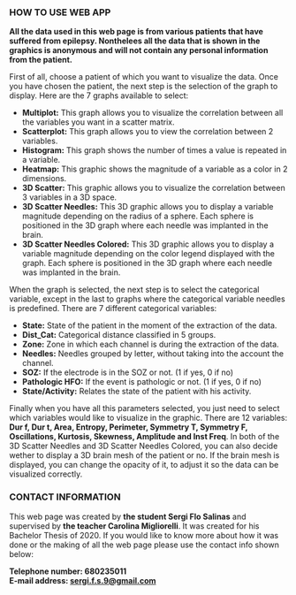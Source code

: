 ### HOW TO USE WEB APP

**All the data used in this web page is from various patients that have suffered from epilepsy. Nonthelees all the data that is shown in the graphics is anonymous and will not contain any personal information from the patient.**

First of all, choose a patient of which you want to visualize the data. Once you have chosen the patient, the next step is the selection of the graph to display. Here are the 7 graphs available to select:

- **Multiplot:** This graph allows you to visualize the correlation between all the variables you want in a scatter matrix.
- **Scatterplot:** This graph allows you to view the correlation between 2 variables.
- **Histogram:** This graph shows the number of times a value is repeated in a variable.
- **Heatmap:** This graphic shows the magnitude of a variable as a color in 2 dimensions.
- **3D Scatter:** This graphic allows you to visualize the correlation between 3 variables in a 3D space.
- **3D Scatter Needles:** This 3D graphic allows you to display a variable magnitude depending on the radius of a sphere. Each sphere is positioned in the 3D graph where each needle was implanted in the brain.
- **3D Scatter Needles Colored:** This 3D graphic allows you to display a variable magnitude depending on the color legend displayed with the graph. Each sphere is positioned in the 3D graph where each needle was implanted in the brain.

When the graph is selected, the next step is to select the categorical variable, except in the last to graphs where the categorical variable needles is predefined. There are 7 different categorical variables:

- **State:** State of the patient in the moment of the extraction of the data.
- **Dist_Cat:** Categorical distance classified in 5 groups.
- **Zone:** Zone in which each channel is during the extraction of the data.
- **Needles:** Needles grouped by letter, without taking into the account the channel.
- **SOZ:** If the electrode is in the SOZ or not. (1 if yes, 0 if no)
- **Pathologic HFO:** If the event is pathologic or not. (1 if yes, 0 if no)
- **State/Activity:** Relates the state of the patient with his activity.

Finally when you have all this parameters selected, you just need to select which variables would like to visualize in the graphic. There are 12 variables: **Dur f, Dur t, Area, Entropy, Perimeter, Symmetry T, Symmetry F, Oscillations, Kurtosis, Skewness, Amplitude and Inst Freq**. 
In both of the 3D Scatter Needles and 3D Scatter Needles Colored, you can also decide wether to display a 3D brain mesh of the patient or no. If the brain mesh is displayed, you can change the opacity of it, to adjust it so the data can be visualized correctly.



### CONTACT INFORMATION

This web page was created by **the student Sergi Flo Salinas** and supervised by **the teacher Carolina Migliorelli**. It was created for his Bachelor Thesis of 2020. If you would like to know more about how it was done or the making of all the web page please use the contact info shown below:

**Telephone number: 680235011**  
**E-mail address: sergi.f.s.9@gmail.com**